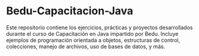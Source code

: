 # Bedu-Capacitacion-Java
Este repositorio contiene los ejercicios, prácticas y proyectos desarrollados durante el curso de Capacitación en Java impartido por Bedu. Incluye ejemplos de programación orientada a objetos, estructuras de control, colecciones, manejo de archivos, uso de bases de datos, y más.
